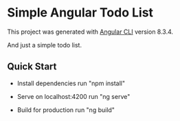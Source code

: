 # Simple Angular Todo List

This project was generated with [Angular CLI](https://github.com/angular/angular-cli) version 8.3.4.

And just a simple todo list.

## Quick Start

- Install dependencies
run "npm install"

- Serve on localhost:4200
run "ng serve"

- Build for production
run "ng build"


